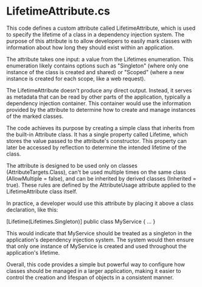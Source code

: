 # LifetimeAttribute.cs

This code defines a custom attribute called LifetimeAttribute, which is used to specify the lifetime of a class in a dependency injection system. The purpose of this attribute is to allow developers to easily mark classes with information about how long they should exist within an application.

The attribute takes one input: a value from the Lifetimes enumeration. This enumeration likely contains options such as "Singleton" (where only one instance of the class is created and shared) or "Scoped" (where a new instance is created for each scope, like a web request).

The LifetimeAttribute doesn't produce any direct output. Instead, it serves as metadata that can be read by other parts of the application, typically a dependency injection container. This container would use the information provided by the attribute to determine how to create and manage instances of the marked classes.

The code achieves its purpose by creating a simple class that inherits from the built-in Attribute class. It has a single property called Lifetime, which stores the value passed to the attribute's constructor. This property can later be accessed by reflection to determine the intended lifetime of the class.

The attribute is designed to be used only on classes (AttributeTargets.Class), can't be used multiple times on the same class (AllowMultiple = false), and can be inherited by derived classes (Inherited = true). These rules are defined by the AttributeUsage attribute applied to the LifetimeAttribute class itself.

In practice, a developer would use this attribute by placing it above a class declaration, like this:

[Lifetime(Lifetimes.Singleton)] public class MyService { ... }

This would indicate that MyService should be treated as a singleton in the application's dependency injection system. The system would then ensure that only one instance of MyService is created and used throughout the application's lifetime.

Overall, this code provides a simple but powerful way to configure how classes should be managed in a larger application, making it easier to control the creation and lifespan of objects in a consistent manner.